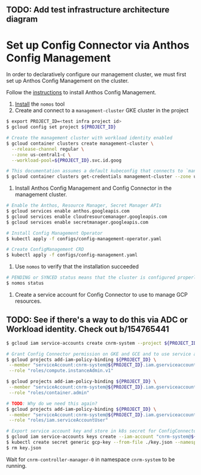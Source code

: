## TODO: Add test infrastructure architecture diagram

# Set up Config Connector via Anthos Config Management

In order to declaratively configure our management cluster, we must first set up Anthos Config Management on the cluster.

Follow the [instructions](https://cloud.google.com/anthos-config-management/docs/how-to/installing) to install Anthos Config Management.

1. [Install](https://cloud.google.com/anthos-config-management/docs/how-to/nomos-command#installing) the `nomos` tool
1. Create and connect to a `management-cluster` GKE cluster in the project

```sh
$ export PROJECT_ID=<test infra project id>
$ gcloud config set project ${PROJECT_ID}

# Create the management cluster with workload identity enabled
$ gcloud container clusters create management-cluster \
  --release-channel regular \
  --zone us-central1-c \
  --workload-pool=${PROJECT_ID}.svc.id.goog

# This documentation assumes a default kubeconfig that connects to `managment-cluster`
$ gcloud container clusters get-credentials management-cluster --zone us-central1-c --project ${PROJECT_ID}
```

1. Install Anthos Config Management and Config Connector in the management cluster.

```sh
# Enable the Anthos, Resource Manager, Secret Manager APIs
$ gcloud services enable anthos.googleapis.com
$ gcloud services enable cloudresourcemanager.googleapis.com
$ gcloud services enable secretmanager.googleapis.com

# Install Config Management Operator
$ kubectl apply -f configs/config-management-operator.yaml

# Create ConfigManagement CRD
$ kubectl apply -f configs/config-management.yaml
```

1. Use `nomos` to verify that the installation succeeded

```sh
# PENDING or SYNCED status means that the cluster is configured properly
$ nomos status
```

1. Create a service account for Config Connector to use to manage GCP resources.
## TODO: See if there's a way to do this via ADC or Workload identity. Check out b/154765441

```sh
$ gcloud iam service-accounts create cnrm-system --project ${PROJECT_ID}

# Grant Config Connector permission on GKE and GCE and to use service accounts
$ gcloud projects add-iam-policy-binding ${PROJECT_ID} \
 --member "serviceAccount:cnrm-system@${PROJECT_ID}.iam.gserviceaccount.com" \
 --role "roles/compute.instanceAdmin.v1"

$ gcloud projects add-iam-policy-binding ${PROJECT_ID} \
 --member "serviceAccount:cnrm-system@${PROJECT_ID}.iam.gserviceaccount.com" \
 --role "roles/container.admin"

# TODO: Why do we need this again?
$ gcloud projects add-iam-policy-binding ${PROJECT_ID} \
 --member "serviceAccount:cnrm-system@${PROJECT_ID}.iam.gserviceaccount.com" \
 --role "roles/iam.serviceAccountUser"

# Export service account key and store in k8s secret for ConfigConnector to use.
$ gcloud iam service-accounts keys create --iam-account "cnrm-system@${PROJECT_ID}.iam.gserviceaccount.com" ./key.json
$ kubectl create secret generic gcp-key --from-file ./key.json --namespace cnrm-system
$ rm key.json
```

Wait for `cnrm-controller-manager-0` in namespace `cnrm-system` to be running.
